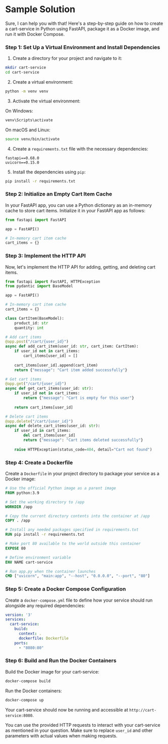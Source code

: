 # Sample Solution
Sure, I can help you with that! Here's a step-by-step guide on how to create a cart-service in Python using FastAPI, package it as a Docker image, and run it with Docker Compose.

### Step 1: Set Up a Virtual Environment and Install Dependencies

1. Create a directory for your project and navigate to it:

```bash
mkdir cart-service
cd cart-service
```

2. Create a virtual environment:

```bash
python -m venv venv
```

3. Activate the virtual environment:

On Windows:
```bash
venv\Scripts\activate
```

On macOS and Linux:
```bash
source venv/bin/activate
```

4. Create a `requirements.txt` file with the necessary dependencies:

```plaintext
fastapi==0.68.0
uvicorn==0.15.0
```

5. Install the dependencies using `pip`:

```bash
pip install -r requirements.txt
```

### Step 2: Initialize an Empty Cart Item Cache

In your FastAPI app, you can use a Python dictionary as an in-memory cache to store cart items. Initialize it in your FastAPI app as follows:

```python
from fastapi import FastAPI

app = FastAPI()

# In-memory cart item cache
cart_items = {}
```

### Step 3: Implement the HTTP API

Now, let's implement the HTTP API for adding, getting, and deleting cart items.

```python
from fastapi import FastAPI, HTTPException
from pydantic import BaseModel

app = FastAPI()

# In-memory cart item cache
cart_items = {}

class CartItem(BaseModel):
    product_id: str
    quantity: int

# Add cart items
@app.post("/cart/{user_id}")
async def add_cart_item(user_id: str, cart_item: CartItem):
    if user_id not in cart_items:
        cart_items[user_id] = []
    
    cart_items[user_id].append(cart_item)
    return {"message": "Cart item added successfully"}

# Get cart items
@app.get("/cart/{user_id}")
async def get_cart_items(user_id: str):
    if user_id not in cart_items:
        return {"message": "Cart is empty for this user"}
    
    return cart_items[user_id]

# Delete cart items
@app.delete("/cart/{user_id}")
async def delete_cart_items(user_id: str):
    if user_id in cart_items:
        del cart_items[user_id]
        return {"message": "Cart items deleted successfully"}
    
    raise HTTPException(status_code=404, detail="Cart not found")
```

### Step 4: Create a Dockerfile

Create a `Dockerfile` in your project directory to package your service as a Docker image:

```Dockerfile
# Use the official Python image as a parent image
FROM python:3.9

# Set the working directory to /app
WORKDIR /app

# Copy the current directory contents into the container at /app
COPY . /app

# Install any needed packages specified in requirements.txt
RUN pip install -r requirements.txt

# Make port 80 available to the world outside this container
EXPOSE 80

# Define environment variable
ENV NAME cart-service

# Run app.py when the container launches
CMD ["uvicorn", "main:app", "--host", "0.0.0.0", "--port", "80"]
```

### Step 5: Create a Docker Compose Configuration

Create a `docker-compose.yml` file to define how your service should run alongside any required dependencies:

```yaml
version: '3'
services:
  cart-service:
    build:
      context: .
      dockerfile: Dockerfile
    ports:
      - "8080:80"
```

### Step 6: Build and Run the Docker Containers

Build the Docker image for your cart-service:

```bash
docker-compose build
```

Run the Docker containers:

```bash
docker-compose up
```

Your cart-service should now be running and accessible at `http://cart-service:8080`.

You can use the provided HTTP requests to interact with your cart-service as mentioned in your question. Make sure to replace `user_id` and other parameters with actual values when making requests.
